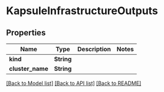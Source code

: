 # KapsuleInfrastructureOutputs

## Properties

Name | Type | Description | Notes
------------ | ------------- | ------------- | -------------
**kind** | **String** |  | 
**cluster_name** | **String** |  | 

[[Back to Model list]](../README.md#documentation-for-models) [[Back to API list]](../README.md#documentation-for-api-endpoints) [[Back to README]](../README.md)


